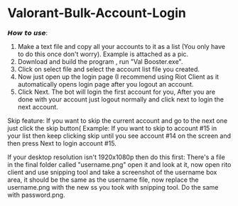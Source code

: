 # Valorant-Bulk-Account-Login
𝙃𝙤𝙬 𝙩𝙤 𝙪𝙨𝙚: 
1. Make a text file and copy all your accounts to it as a list (You only have to do this once don't worry). Example is attached as a pic.
2. Download and build the program , run "Val Booster.exe". 
3. Click on select file and select the account list file you created. 
4. Now just open up the login page (I recommend using Riot Client as it automatically opens login page after you logout an account. 
5. Click Next. The bot will login the first account for you, After you are done with your account just logout normally and click next to login the next account. 

Skip feature: If you want to skip the current account and go to the next one just click the skip button( Example: If you want to skip to account #15 in your list then keep clicking skip until you see account #14 on the screen and then press Next to login account #15.

If your desktop resolution isn't 1920x1080p then do this first:
There's a file in the final folder called "username.png" open it and look at it, now open rito client and use snipping tool and take a screenshot of the username box area, it should be the same as the username file, now replace the username.png with the new ss you took with snipping tool. Do the same with password.png.
